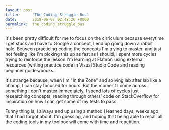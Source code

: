 ```yaml
---
layout: post
title:      "The Coding Struggle Bus"
date:       2018-06-07 02:48:26 +0000
permalink:  the_coding_struggle_bus
---
```



It's been pretty difficult for me to focus on the cirriculum because everytime I get stuck and have to Google a concept, I end up going down a rabbit hole. Between practicing coding the concepts I'm trying to master, and just not feeling like I'm picking this up as fast as I should, I spent more cycles trying to reinforce the lesson I'm learning at Flatiron using external resources (writing practice code in Visual Studio Code and reading beginner guides/books.

It's strange because, when I'm "In the Zone" and solving lab after lab like a champ, I can stay focused for hours. But the moment I come across something I don't master immediately, I spend lots of cycles just researching concepts, reading through others' code on StackOverflow for inspiration on how I can get some of my tests to pass. 

Funny thing is, I always end up using a method I learned days, weeks ago that I had forgot about. I'm guessing, and hoping  that being able to recall all the coding tools in my toolbox will come with time and repetition.
